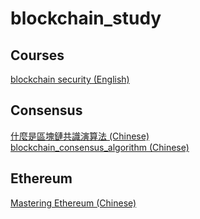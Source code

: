 # blockchain_study

## Courses

[blockchain security (English)](https://www.coursera.org/learn/blockchain-security?)

## Consensus

[什麼是區塊鏈共識演算法 (Chinese)](https://academy.binance.com/zt/articles/what-is-a-blockchain-consensus-algorithm)<br />
[blockchain_consensus_algorithm (Chinese)](https://github.com/corgi-kx/blockchain_consensus_algorithm)<br />

## Ethereum

[Mastering Ethereum (Chinese)](https://cypherpunks-core.github.io/ethereumbook_zh/)<br />
